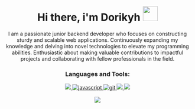 <h1 align="center">Hi there, i'm Dorikyh <img height="40" src="https://emoji.gg/assets/emoji/7333-parrotdance.gif"></h1>
<p align="center">I am a passionate junior backend developer who focuses on constructing sturdy and scalable web applications. Continuously expanding my knowledge and delving into novel technologies to elevate my programming abilities. Enthusiastic about making valuable contributions to impactful projects and collaborating with fellow professionals in the field.</p>

  
</div>

<h3 align="center">Languages and Tools:</h3>

<p align="center"> 

  <a href="https://www.python.org" target="_blank"> 
    <img src="https://camo.githubusercontent.com/94be0a2e5be142925615e5821d97137a930d08fc154962ce43860f1957e6661e/68747470733a2f2f696d672e736869656c64732e696f2f62616467652f507974686f6e2d3337373641423f7374796c653d666f722d7468652d6261646765266c6f676f3d707974686f6e266c6f676f436f6c6f723d7768697465"/> 
  </a>  
  <a href="https://developer.mozilla.org/en-US/docs/Web/JavaScript" target="_blank"> 
    <img src="https://camo.githubusercontent.com/226b7091f273b59ae060037d0d939aaac27a22962dbc2f20b0ab9451f973a45a/68747470733a2f2f696d672e736869656c64732e696f2f62616467652f4a6176617363726970742d3332333333303f7374796c653d666f722d7468652d6261646765266c6f676f3d6a617661736372697074266c6f676f436f6c6f723d463744463145" alt="javascript"/> 
  </a> 
  <a href="https://git-scm.com/" target="_blank"> 
    <img src="https://camo.githubusercontent.com/dfc69d704694f22168bea3d84584663777fa5301dcad5bbcb5459b336da8d554/68747470733a2f2f696d672e736869656c64732e696f2f62616467652f4e6f64652e6a732d3433383533443f7374796c653d666f722d7468652d6261646765266c6f676f3d6e6f64652e6a73266c6f676f436f6c6f723d7768697465" alt="git"/> 
  </a>
  <a href="https://www.gnu.org/software/bash/" target="_blank"> 
    <img src="https://camo.githubusercontent.com/aca8077e4bfa77bc5469b4691a9f649a1e22ea5a3271f82bb09dbc7cff80bf4c/68747470733a2f2f696d672e736869656c64732e696f2f62616467652f5368656c6c5f5363726970742d3132313031313f7374796c653d666f722d7468652d6261646765266c6f676f3d676e752d62617368266c6f676f436f6c6f723d7768697465"/> 
  </a>
  <a href="https://www.linux.org/" target="_blank"> 
    <img src="https://camo.githubusercontent.com/478b4a89a9817b6d75b8832087203c479bd6c6a1ac42d31d95737929a27214b9/68747470733a2f2f696d672e736869656c64732e696f2f62616467652f4c696e75782d4533344632363f7374796c653d666f722d7468652d6261646765266c6f676f3d6c696e7578266c6f676f436f6c6f723d626c61636b"/> 
  <br><br>
    <img src="https://github-readme-stats.vercel.app/api/top-langs/?username=dorikyh&hide=html&layout=compact&theme=dark"/> 
</p>
